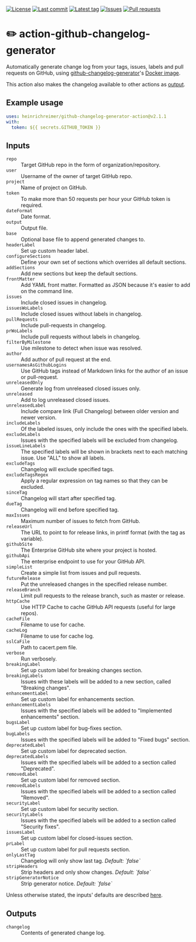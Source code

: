[![License](https://img.shields.io/github/license/heinrichreimer/action-github-changelog-generator.svg?style=flat-square)](LICENSE)
[![Last commit](https://img.shields.io/github/last-commit/heinrichreimer/action-github-changelog-generator.svg?style=flat-square)](https://github.com/heinrichreimer/action-github-changelog-generator/commits)
[![Latest tag](https://img.shields.io/github/tag/heinrichreimer/action-github-changelog-generator.svg?style=flat-square)](https://github.com/heinrichreimer/action-github-changelog-generator/releases)
[![Issues](https://img.shields.io/github/issues/heinrichreimer/action-github-changelog-generator.svg?style=flat-square)](https://github.com/heinrichreimer/action-github-changelog-generator/issues)
[![Pull requests](https://img.shields.io/github/issues-pr/heinrichreimer/action-github-changelog-generator.svg?style=flat-square)](https://github.com/heinrichreimer/action-github-changelog-generator/pulls)

# ✏️ action-github-changelog-generator

Automatically generate change log from your tags, issues, labels and pull requests on GitHub,
using [github-changelog-generator](https://github.com/github-changelog-generator/github-changelog-generator)'s
[Docker image](https://github.com/github-changelog-generator/docker-github-changelog-generator).

This action also makes the changelog available to other actions as [output](#outputs).

## Example usage

```yaml
uses: heinrichreimer/github-changelog-generator-action@v2.1.1
with:
  token: ${{ secrets.GITHUB_TOKEN }}
```

## Inputs

<dl>
  <dt><code>repo</code></dt>
  <dd>Target GitHub repo in the form of organization/repository.</dd>

  <dt><code>user</code></dt>
  <dd>Username of the owner of target GitHub repo.</dd>

  <dt><code>project</code></dt>
  <dd>Name of project on GitHub.</dd>

  <dt><code>token</code></dt>
  <dd>To make more than 50 requests per hour your GitHub token is required.</dd>

  <dt><code>dateFormat</code></dt>
  <dd>Date format.</dd>

  <dt><code>output</code></dt>
  <dd>Output file.</dd>

  <dt><code>base</code></dt>
  <dd>Optional base file to append generated changes to.</dd>

  <dt><code>headerLabel</code></dt>
  <dd>Set up custom header label.</dd>

  <dt><code>configureSections</code></dt>
  <dd>Define your own set of sections which overrides all default sections.</dd>

  <dt><code>addSections</code></dt>
  <dd>Add new sections but keep the default sections.</dd>

  <dt><code>frontMatter</code></dt>
  <dd>Add YAML front matter. Formatted as JSON because it's easier to add on the command line.</dd>

  <dt><code>issues</code></dt>
  <dd>Include closed issues in changelog.</dd>

  <dt><code>issuesWoLabels</code></dt>
  <dd>Include closed issues without labels in changelog.</dd>

  <dt><code>pullRequests</code></dt>
  <dd>Include pull-requests in changelog.</dd>

  <dt><code>prWoLabels</code></dt>
  <dd>Include pull requests without labels in changelog.</dd>

  <dt><code>filterByMilestone</code></dt>
  <dd>Use milestone to detect when issue was resolved.</dd>

  <dt><code>author</code></dt>
  <dd>Add author of pull request at the end.</dd>

  <dt><code>usernamesAsGithubLogins</code></dt>
  <dd>Use GitHub tags instead of Markdown links for the author of an issue or pull-request.</dd>

  <dt><code>unreleasedOnly</code></dt>
  <dd>Generate log from unreleased closed issues only.</dd>

  <dt><code>unreleased</code></dt>
  <dd>Add to log unreleased closed issues.</dd>

  <dt><code>unreleasedLabel</code></dt>
  <dd>Include compare link (Full Changelog) between older version and newer version.</dd>

  <dt><code>includeLabels</code></dt>
  <dd>Of the labeled issues, only include the ones with the specified labels.</dd>

  <dt><code>excludeLabels</code></dt>
  <dd>Issues with the specified labels will be excluded from changelog.</dd>

  <dt><code>issueLineLabels</code></dt>
  <dd>The specified labels will be shown in brackets next to each matching issue. Use "ALL" to show all labels.</dd>

  <dt><code>excludeTags</code></dt>
  <dd>Changelog will exclude specified tags.</dd>

  <dt><code>excludeTagsRegex</code></dt>
  <dd>Apply a regular expression on tag names so that they can be excluded.</dd>

  <dt><code>sinceTag</code></dt>
  <dd>Changelog will start after specified tag.</dd>

  <dt><code>dueTag</code></dt>
  <dd>Changelog will end before specified tag.</dd>

  <dt><code>maxIssues</code></dt>
  <dd>Maximum number of issues to fetch from GitHub.</dd>

  <dt><code>releaseUrl</code></dt>
  <dd>The URL to point to for release links, in printf format (with the tag as variable).</dd>

  <dt><code>githubSite</code></dt>
  <dd>The Enterprise GitHub site where your project is hosted.</dd>

  <dt><code>githubApi</code></dt>
  <dd>The enterprise endpoint to use for your GitHub API.</dd>

  <dt><code>simpleList</code></dt>
  <dd>Create a simple list from issues and pull requests.</dd>

  <dt><code>futureRelease</code></dt>
  <dd>Put the unreleased changes in the specified release number.</dd>

  <dt><code>releaseBranch</code></dt>
  <dd>Limit pull requests to the release branch, such as master or release.</dd>

  <dt><code>httpCache</code></dt>
  <dd>Use HTTP Cache to cache GitHub API requests (useful for large repos).</dd>

  <dt><code>cacheFile</code></dt>
  <dd>Filename to use for cache.</dd>

  <dt><code>cacheLog</code></dt>
  <dd>Filename to use for cache log.</dd>

  <dt><code>sslCaFile</code></dt>
  <dd>Path to cacert.pem file.</dd>

  <dt><code>verbose</code></dt>
  <dd>Run verbosely.</dd>

  <dt><code>breakingLabel</code></dt>
  <dd>Set up custom label for breaking changes section.</dd>

  <dt><code>breakingLabels</code></dt>
  <dd>Issues with these labels will be added to a new section, called "Breaking changes".</dd>

  <dt><code>enhancementLabel</code></dt>
  <dd>Set up custom label for enhancements section.</dd>

  <dt><code>enhancementLabels</code></dt>
  <dd>Issues with the specified labels will be added to "Implemented enhancements" section.</dd>

  <dt><code>bugsLabel</code></dt>
  <dd>Set up custom label for bug-fixes section.</dd>

  <dt><code>bugLabels</code></dt>
  <dd>Issues with the specified labels will be added to "Fixed bugs" section.</dd>

  <dt><code>deprecatedLabel</code></dt>
  <dd>Set up custom label for deprecated section.</dd>

  <dt><code>deprecatedLabels</code></dt>
  <dd>Issues with the specified labels will be added to a section called "Deprecated".</dd>

  <dt><code>removedLabel</code></dt>
  <dd>Set up custom label for removed section.</dd>

  <dt><code>removedLabels</code></dt>
  <dd>Issues with the specified labels will be added to a section called "Removed".</dd>

  <dt><code>securityLabel</code></dt>
  <dd>Set up custom label for security section.</dd>

  <dt><code>securityLabels</code></dt>
  <dd>Issues with the specified labels will be added to a section called "Security fixes".</dd>

  <dt><code>issuesLabel</code></dt>
  <dd>Set up custom label for closed-issues section.</dd>

  <dt><code>prLabel</code></dt>
  <dd>Set up custom label for pull requests section.</dd>

  <dt><code>onlyLastTag</code></dt>
  <dd>Changelog will only show last tag. <em>Default: `false`</em></dd>

  <dt><code>stripHeaders</code></dt>
  <dd>Strip headers and only show changes. <em>Default: `false`</em></dd>

  <dt><code>stripGeneratorNotice</code></dt>
  <dd>Strip generator notice. <em>Default: `false`</em></dd>
</dl>

Unless otherwise stated, the inputs' defaults are described 
[here](https://github.com/github-changelog-generator/github-changelog-generator/wiki/Advanced-change-log-generation-examples).

## Outputs

<dl>
  <dt><code>changelog</code></dt>
  <dd>Contents of generated change log.</dd>
</dl>

